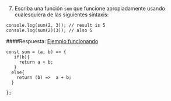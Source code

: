 7. Escriba una función `sum` que funcione apropiadamente usando cualesquiera de las siguientes sintaxis:

```
console.log(sum(2, 3)); // result is 5
console.log(sum(2)(3)); // also 5
```

####Respuesta: [Ejemplo funcionando](https://jsbin.com/tehisob/edit?js,console)

```
const sum = (a, b) => {
   if(b){
     return a + b;
   }
  else{
    return (b) =>  a + b;
  }

};
```
